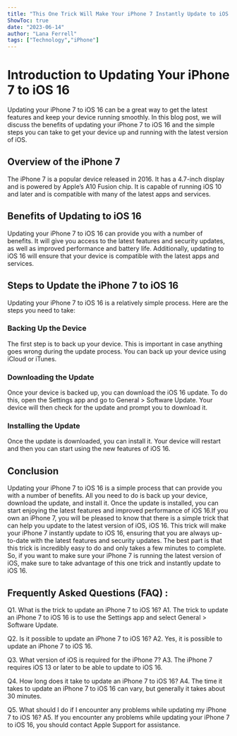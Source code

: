 ```yaml
---
title: "This One Trick Will Make Your iPhone 7 Instantly Update to iOS 16!"
ShowToc: true 
date: "2023-06-14"
author: "Lana Ferrell" 
tags: ["Technology","iPhone"]
---
```

# Introduction to Updating Your iPhone 7 to iOS 16

Updating your iPhone 7 to iOS 16 can be a great way to get the latest features and keep your device running smoothly. In this blog post, we will discuss the benefits of updating your iPhone 7 to iOS 16 and the simple steps you can take to get your device up and running with the latest version of iOS. 

## Overview of the iPhone 7

The iPhone 7 is a popular device released in 2016. It has a 4.7-inch display and is powered by Apple’s A10 Fusion chip. It is capable of running iOS 10 and later and is compatible with many of the latest apps and services. 

## Benefits of Updating to iOS 16

Updating your iPhone 7 to iOS 16 can provide you with a number of benefits. It will give you access to the latest features and security updates, as well as improved performance and battery life. Additionally, updating to iOS 16 will ensure that your device is compatible with the latest apps and services. 

## Steps to Update the iPhone 7 to iOS 16

Updating your iPhone 7 to iOS 16 is a relatively simple process. Here are the steps you need to take: 

### Backing Up the Device

The first step is to back up your device. This is important in case anything goes wrong during the update process. You can back up your device using iCloud or iTunes. 

### Downloading the Update

Once your device is backed up, you can download the iOS 16 update. To do this, open the Settings app and go to General > Software Update. Your device will then check for the update and prompt you to download it. 

### Installing the Update

Once the update is downloaded, you can install it. Your device will restart and then you can start using the new features of iOS 16. 

## Conclusion

Updating your iPhone 7 to iOS 16 is a simple process that can provide you with a number of benefits. All you need to do is back up your device, download the update, and install it. Once the update is installed, you can start enjoying the latest features and improved performance of iOS 16.If you own an iPhone 7, you will be pleased to know that there is a simple trick that can help you update to the latest version of iOS, iOS 16. This trick will make your iPhone 7 instantly update to iOS 16, ensuring that you are always up-to-date with the latest features and security updates. The best part is that this trick is incredibly easy to do and only takes a few minutes to complete. So, if you want to make sure your iPhone 7 is running the latest version of iOS, make sure to take advantage of this one trick and instantly update to iOS 16.

## Frequently Asked Questions (FAQ) :
Q1. What is the trick to update an iPhone 7 to iOS 16?
A1. The trick to update an iPhone 7 to iOS 16 is to use the Settings app and select General > Software Update. 

Q2. Is it possible to update an iPhone 7 to iOS 16?
A2. Yes, it is possible to update an iPhone 7 to iOS 16.

Q3. What version of iOS is required for the iPhone 7?
A3. The iPhone 7 requires iOS 13 or later to be able to update to iOS 16.

Q4. How long does it take to update an iPhone 7 to iOS 16?
A4. The time it takes to update an iPhone 7 to iOS 16 can vary, but generally it takes about 30 minutes.

Q5. What should I do if I encounter any problems while updating my iPhone 7 to iOS 16?
A5. If you encounter any problems while updating your iPhone 7 to iOS 16, you should contact Apple Support for assistance.


